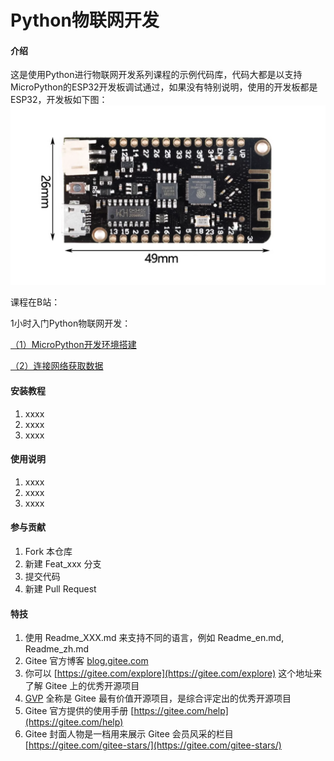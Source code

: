 # Python物联网开发

#### 介绍
这是使用Python进行物联网开发系列课程的示例代码库，代码大都是以支持MicroPython的ESP32开发板调试通过，如果没有特别说明，使用的开发板都是ESP32，开发板如下图：![输入图片说明](one_hour_course/C01/esp32-1.png)


课程在B站：

1小时入门Python物联网开发：

[（1）MicroPython开发环境搭建](https://www.bilibili.com/video/BV1sz42197Z9/?share_source=copy_web&vd_source=850c0fa5185ae280f676ee3f51f97d53)

[（2）连接网络获取数据](https://www.bilibili.com/video/BV13Z421B7mC/?share_source=copy_web&vd_source=850c0fa5185ae280f676ee3f51f97d53)

#### 安装教程

1.  xxxx
2.  xxxx
3.  xxxx

#### 使用说明

1.  xxxx
2.  xxxx
3.  xxxx

#### 参与贡献

1.  Fork 本仓库
2.  新建 Feat_xxx 分支
3.  提交代码
4.  新建 Pull Request


#### 特技

1.  使用 Readme\_XXX.md 来支持不同的语言，例如 Readme\_en.md, Readme\_zh.md
2.  Gitee 官方博客 [blog.gitee.com](https://blog.gitee.com)
3.  你可以 [https://gitee.com/explore](https://gitee.com/explore) 这个地址来了解 Gitee 上的优秀开源项目
4.  [GVP](https://gitee.com/gvp) 全称是 Gitee 最有价值开源项目，是综合评定出的优秀开源项目
5.  Gitee 官方提供的使用手册 [https://gitee.com/help](https://gitee.com/help)
6.  Gitee 封面人物是一档用来展示 Gitee 会员风采的栏目 [https://gitee.com/gitee-stars/](https://gitee.com/gitee-stars/)
